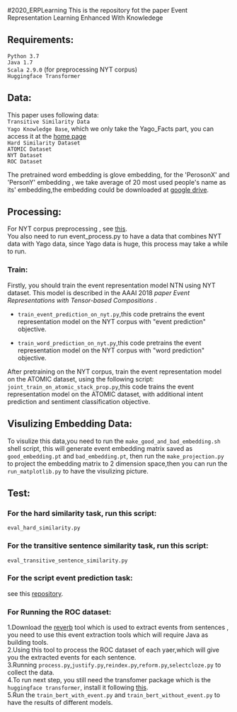 #2020_ERPLearning
This is the repository fot the paper Event Representation Learning Enhanced With Knowledege

## Requirements:  
`Python 3.7`   
`Java 1.7`  
`Scala 2.9.0` (for preprocessing NYT corpus)  
`Huggingface Transformer`  

## Data:
This paper uses following data:  
`Transitive Similarity Data`  
`Yago Knowledge Base`, which we only take the Yago_Facts part, you can access it at the [home page](https://www.mpi-inf.mpg.de/departments/databases-and-information-systems/research/yago-naga/yago)    
`Hard Similarity Dataset`  
`ATOMIC Dataset`  
`NYT Dataset`  
`ROC Dataset`  

The pretrained word embedding is glove embedding, for the 'PerosonX' and 'PersonY' embedding , we take average of 20 most used people's name as its' embedding,the embedding could be downloaded at [google drive](https://drive.google.com/file/d/1Jw-X-mVci5VbKg0Gl0ZRRwhgfgyiZ7Vc/view?usp=drive_open).   

## Processing:  
For NYT corpus preprocessing , see [this](https://github.com/MagiaSN/CommonsenseERL_EMNLP_2019/blob/master/preproc/README.md).  
You also need to run event_process.py to have a data that combines NYT data with Yago data, since Yago data is huge, this process may take a while to run.  
### Train:  
Firstly, you should train the event representation model NTN using NYT dataset. This model is described in  the AAAI 2018 *paper Event Representations with Tensor-based Compositions* .    

* `train_event_prediction_on_nyt.py`,this code pretrains the event representation model on the NYT corpus with "event prediction" objective.  

* `train_word_prediction_on_nyt.py`,this code pretrains the event representation model on the NYT corpus with "word prediction" objective.   

After pretraining on the NYT corpus, train the event representation model on the ATOMIC dataset, using the following script:  
`joint_train_on_atomic_stack_prop.py`,this code trains the event representation model on the ATOMIC dataset, with additional intent prediction and sentiment classification objective.  
## Visulizing Embedding Data:  
To visulize this data,you need to run the `make_good_and_bad_embedding.sh`  shell script, this will generate event embedding matrix saved as `good_embedding.pt` and `bad_embedding.pt`, then run the `make_projection.py` to project the embedding matrix to 2 dimension space,then you can run the `run_matplotlib.py` to have the visulizing picture.
## Test:
### For the hard similarity task, run this script:  
`eval_hard_similarity.py `
### For the transitive sentence similarity task, run this script:  
`eval_transitive_sentence_similarity.py`  
### For the script event prediction task:  
see this [repository](https://github.com/MagiaSN/ConstructingNEEG_IJCAI_2018).  
### For Running the ROC dataset:
1.Download the [reverb](https://github.com/knowitall/reverb) tool which is used to extract events from sentences , you need to use this event extraction tools which will require Java as building tools.  
2.Using this tool to process the ROC dataset of each yaer,which will give you the extracted events for each sentence.  
3.Running `process.py`,`justify.py`,`reindex.py`,`reform.py`,`selectcloze.py` to collect the data.  
4.To run next step, you still need the transfomer package which is the `huggingface transformer`, install it following [this](https://huggingface.co/).  
5.Run the `train_bert_with_event.py` and `train_bert_without_event.py` to have the results of different models.  




